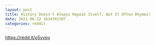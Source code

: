 ```yaml
--- 
layout: post 
title: History Doesn't Always Repeat Itself. But It Often Rhymes! 
date: 2021-06-22 1624392107 
categories: reddit 
--- 
```

https://redd.it/o5vvpv